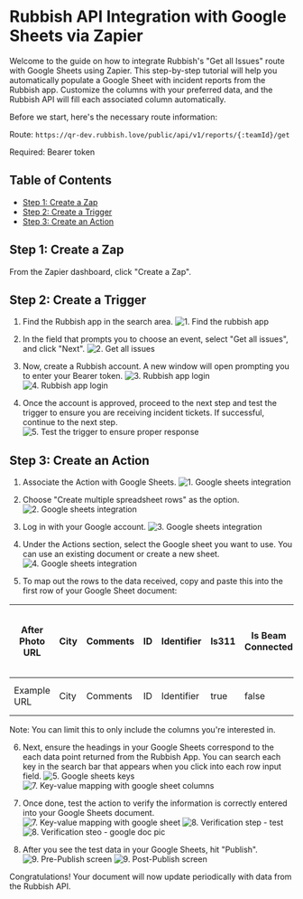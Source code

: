 # Rubbish API Integration with Google Sheets via Zapier

Welcome to the guide on how to integrate Rubbish's "Get all Issues" route with Google Sheets using Zapier. This step-by-step tutorial will help you automatically populate a Google Sheet with incident reports from the Rubbish app. Customize the columns with your preferred data, and the Rubbish API will fill each associated column automatically.

Before we start, here's the necessary route information:

Route: `https://qr-dev.rubbish.love/public/api/v1/reports/{:teamId}/get`

Required: Bearer token

## Table of Contents

- [Step 1: Create a Zap](#create-zap)
- [Step 2: Create a Trigger](#create-trigger)
- [Step 3: Create an Action](#create-action)

<a name="create-zap"></a>

## Step 1: Create a Zap

From the Zapier dashboard, click "Create a Zap".

<a name="create-trigger"></a>

## Step 2: Create a Trigger

1. Find the Rubbish app in the search area.
   ![1. Find the rubbish app](./assets/step1.png)

2. In the field that prompts you to choose an event, select "Get all issues", and click "Next".
   ![2. Get all issues](./assets/step2.png)

3. Now, create a Rubbish account. A new window will open prompting you to enter your Bearer token.
   ![3. Rubbish app login](./assets/step3.png)
   ![4. Rubbish app login](./assets/step4.png)

4. Once the account is approved, proceed to the next step and test the trigger to ensure you are receiving incident tickets. If successful, continue to the next step.
   ![5. Test the trigger to ensure proper response](./assets/step5.png)

<a name="create-action"></a>

## Step 3: Create an Action

1. Associate the Action with Google Sheets.
   ![1. Google sheets integration](./assets/step6.png)

2. Choose "Create multiple spreadsheet rows" as the option.
   ![2. Google sheets integration](./assets/step7.png)

3. Log in with your Google account.
   ![3. Google sheets integration](./assets/step8.png)

4. Under the Actions section, select the Google sheet you want to use. You can use an existing document or create a new sheet.
   ![4. Google sheets integration](./assets/step9.png)

5. To map out the rows to the data received, copy and paste this into the first row of your Google Sheet document:

| After Photo URL | City | Comments | ID  | Identifier | Is311 | Is Beam Connected | Is Resolved | Is Sponsored | Is Validated | Last Updated Server Time Stamp | Last Updated User Time Stamp | Lat | Likes | Location | Long | Model Version | Phone Number | Photo Story ID | Photo Submission State | Photo URL | Picked Up | Posted By User Role | Primary Community | Privacy Level | QR Code ID | Reported At | Reported Time Stamp | Reporter Email | Rubbish Run ID | Rubbish Type | Rubbish Type ID | Rubbish Type Lower Case Search Identifier | Server Time Stamp | State | Status | Street | Subscribe To Newsletter | Team Display Name | Team ID | Total Number Of Items Tagged | User Agent | User IP Address | User Name | User Profile Photo URL | User Time Stamp |
| --------------- | ---- | -------- | --- | ---------- | ----- | ----------------- | ----------- | ------------ | ------------ | ------------------------------ | ---------------------------- | --- | ----- | -------- | ---- | ------------- | ------------ | -------------- | ---------------------- | --------- | --------- | ------------------- | ----------------- | ------------- | ---------- | ----------- | ------------------- | -------------- | -------------- | ------------ | --------------- | ----------------------------------------- | ----------------- | ----- | ------ | ------ | ----------------------- | ----------------- | ------- | ---------------------------- | ---------- | --------------- | --------- | ---------------------- | --------------- |
| Example URL     | City | Comments | ID  | Identifier | true  | false             | false       | false        | false        | Example Time Stamp             | Example Time Stamp           | 0   | 0     | Location | 0    | 420           |              | Example ID     | awaitingReview         |           | false     | genericWeb          | unknown           | privacyTeam   | NONE       |

Note: You can limit this to only include the columns you're interested in.

6. Next, ensure the headings in your Google Sheets correspond to the each data point returned from the Rubbish App. You can search each key in the search bar that appears when you click into each row input field.
   ![5. Google sheets keys](./assets/correctly-mapped.png)
   ![7. Key-value mapping with google sheet columns](./assets/step11.png)

7. Once done, test the action to verify the information is correctly entered into your Google Sheets document.
   ![7. Key-value mapping with google sheet](./assets/step13.png)
   ![8. Verification step - test](./assets/step14.png)
   ![8. Verification steo - google doc pic](./assets/example-google-doc.png)

8. After you see the test data in your Google Sheets, hit "Publish".
   ![9. Pre-Publish screen](./assets/step15.png)
   ![9. Post-Publish screen](./assets/successfully-published.png)

Congratulations! Your document will now update periodically with data from the Rubbish API.
